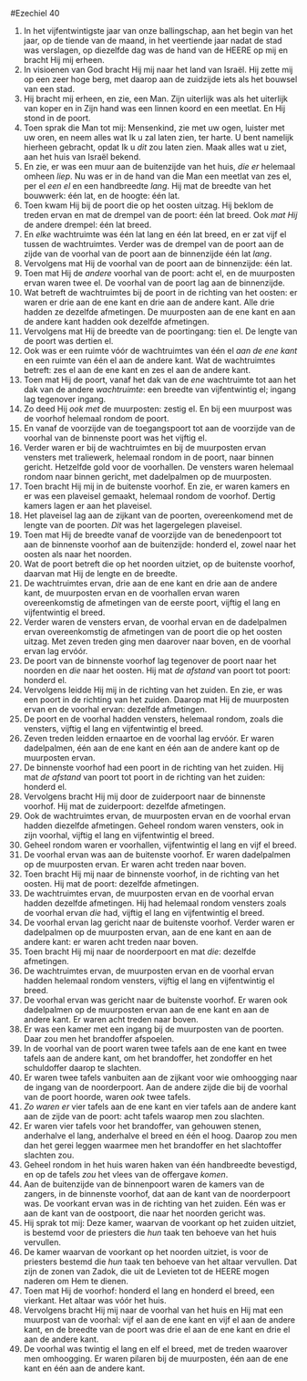 #Ezechiel 40
1. In het vijfentwintigste jaar van onze ballingschap, aan het begin van het jaar, op de tiende van de maand, in het veertiende jaar nadat de stad was verslagen, op diezelfde dag was de hand van de HEERE op mij en bracht Hij mij erheen.
2. In visioenen van God bracht Hij mij naar het land van Israël. Hij zette mij op een zeer hoge berg, met daarop aan de zuidzijde iets als het bouwsel van een stad.
3. Hij bracht mij erheen, en zie, een Man. Zijn uiterlijk was als het uiterlijk van koper en in Zijn hand was een linnen koord en een meetlat. En Hij stond in de poort.
4. Toen sprak die Man tot mij: Mensenkind, zie met uw ogen, luister met uw oren, en neem alles wat Ik u zal laten zien, ter harte. U bent namelijk hierheen gebracht, opdat Ik u *dit* zou laten zien. Maak alles wat u ziet, aan het huis van Israël bekend.
5. En zie, er was een muur aan de buitenzijde van het huis, *die er* helemaal omheen *liep*. Nu was er in de hand van die Man een meetlat van zes el, per el *een el* en een handbreedte *lang*. Hij mat de breedte van het bouwwerk: één lat, en de hoogte: één lat.
6. Toen kwam Hij bij de poort die op het oosten uitzag. Hij beklom de treden ervan en mat de drempel van de poort: één lat breed. Ook *mat Hij* de andere drempel: één lat breed.
7. En *elke* wachtruimte was één lat lang en één lat breed, en er zat vijf el tussen de wachtruimtes. Verder was de drempel van de poort aan de zijde van de voorhal van de poort aan de binnenzijde één lat *lang*.
8. Vervolgens mat Hij de voorhal van de poort aan de binnenzijde: één lat.
9. Toen mat Hij de *andere* voorhal van de poort: acht el, en de muurposten ervan waren twee el. De voorhal van de poort lag aan de binnenzijde.
10. Wat betreft de wachtruimtes bij de poort in de richting van het oosten: er waren er drie aan de ene kant en drie aan de andere kant. Alle drie hadden ze dezelfde afmetingen. De muurposten aan de ene kant en aan de andere kant hadden ook dezelfde afmetingen.
11. Vervolgens mat Hij de breedte van de poortingang: tien el. De lengte van de poort was dertien el.
12. Ook was er een ruimte vóór de wachtruimtes van één el *aan de ene kant* en een ruimte van één el aan de andere kant. Wat de wachtruimtes betreft: zes el aan de ene kant en zes el aan de andere kant.
13. Toen mat Hij de poort, vanaf het dak van de *ene* wachtruimte tot aan het dak van de andere *wachtruimte*: een breedte van vijfentwintig el; ingang lag tegenover ingang.
14. Zo deed Hij *ook met* de muurposten: zestig el. En bij een muurpost was de voorhof helemaal rondom de poort.
15. En vanaf de voorzijde van de toegangspoort tot aan de voorzijde van de voorhal van de binnenste poort was het vijftig el.
16. Verder waren er bij de wachtruimtes en bij de muurposten ervan vensters met traliewerk, helemaal rondom in de poort, naar binnen gericht. Hetzelfde gold voor de voorhallen. De vensters waren helemaal rondom naar binnen gericht, met dadelpalmen op de muurposten.
17. Toen bracht Hij mij in de buitenste voorhof. En zie, er waren kamers en er was een plaveisel gemaakt, helemaal rondom de voorhof. Dertig kamers lagen er aan het plaveisel.
18. Het plaveisel lag aan de zijkant van de poorten, overeenkomend met de lengte van de poorten. *Dit* was het lagergelegen plaveisel.
19. Toen mat Hij de breedte vanaf de voorzijde van de benedenpoort tot aan de binnenste voorhof aan de buitenzijde: honderd el, zowel naar het oosten als naar het noorden.
20. Wat de poort betreft die op het noorden uitziet, op de buitenste voorhof, daarvan mat Hij de lengte en de breedte.
21. De wachtruimtes ervan, drie aan de ene kant en drie aan de andere kant, de muurposten ervan en de voorhallen ervan waren overeenkomstig de afmetingen van de eerste poort, vijftig el lang en vijfentwintig el breed.
22. Verder waren de vensters ervan, de voorhal ervan en de dadelpalmen ervan overeenkomstig de afmetingen van de poort die op het oosten uitzag. Met zeven treden ging men daarover naar boven, en de voorhal ervan lag ervóór.
23. De poort van de binnenste voorhof lag tegenover de poort naar het noorden en *die* naar het oosten. Hij mat *de afstand* van poort tot poort: honderd el.
24. Vervolgens leidde Hij mij in de richting van het zuiden. En zie, er was een poort in de richting van het zuiden. Daarop mat Hij de muurposten ervan en de voorhal ervan: dezelfde afmetingen.
25. De poort en de voorhal hadden vensters, helemaal rondom, zoals die vensters, vijftig el lang en vijfentwintig el breed.
26. Zeven treden leidden ernaartoe en de voorhal lag ervóór. Er waren dadelpalmen, één aan de ene kant en één aan de andere kant op de muurposten ervan.
27. De binnenste voorhof had een poort in de richting van het zuiden. Hij mat *de afstand* van poort tot poort in de richting van het zuiden: honderd el.
28. Vervolgens bracht Hij mij door de zuiderpoort naar de binnenste voorhof. Hij mat de zuiderpoort: dezelfde afmetingen.
29. Ook de wachtruimtes ervan, de muurposten ervan en de voorhal ervan hadden diezelfde afmetingen. Geheel rondom waren vensters, ook in zijn voorhal, vijftig el lang en vijfentwintig el breed.
30. Geheel rondom waren er voorhallen, vijfentwintig el lang en vijf el breed.
31. De voorhal ervan was aan de buitenste voorhof. Er waren dadelpalmen op de muurposten ervan. Er waren acht treden naar boven.
32. Toen bracht Hij mij naar de binnenste voorhof, in de richting van het oosten. Hij mat de poort: dezelfde afmetingen.
33. De wachtruimtes ervan, de muurposten ervan en de voorhal ervan hadden dezelfde afmetingen. Hij had helemaal rondom vensters zoals de voorhal ervan *die* had, vijftig el lang en vijfentwintig el breed.
34. De voorhal ervan lag gericht naar de buitenste voorhof. Verder waren er dadelpalmen op de muurposten ervan, aan de ene kant en aan de andere kant: er waren acht treden naar boven.
35. Toen bracht Hij mij naar de noorderpoort en mat *die*: dezelfde afmetingen.
36. De wachtruimtes ervan, de muurposten ervan en de voorhal ervan hadden helemaal rondom vensters, vijftig el lang en vijfentwintig el breed.
37. De voorhal ervan was gericht naar de buitenste voorhof. Er waren ook dadelpalmen op de muurposten ervan aan de ene kant en aan de andere kant. Er waren acht treden naar boven.
38. Er was een kamer met een ingang bij de muurposten van de poorten. Daar zou men het brandoffer afspoelen.
39. In de voorhal van de poort waren twee tafels aan de ene kant en twee tafels aan de andere kant, om het brandoffer, het zondoffer en het schuldoffer daarop te slachten.
40. Er waren twee tafels vanbuiten aan de zijkant voor wie omhoogging naar de ingang van de noorderpoort. Aan de andere zijde die bij de voorhal van de poort hoorde, waren *ook* twee tafels.
41. *Zo waren er* vier tafels aan de ene kant en vier tafels aan de andere kant aan de zijde van de poort: acht tafels waarop men zou slachten.
42. Er waren vier tafels voor het brandoffer, van gehouwen stenen, anderhalve el lang, anderhalve el breed en één el hoog. Daarop zou men dan het gerei leggen waarmee men het brandoffer en het slachtoffer slachten zou.
43. Geheel rondom in het huis waren haken van één handbreedte bevestigd, en op de tafels *zou* het vlees van de offergave *komen*.
44. Aan de buitenzijde van de binnenpoort waren de kamers van de zangers, in de binnenste voorhof, dat aan de kant van de noorderpoort was. De voorkant ervan was in de richting van het zuiden. Eén was er aan de kant van de oostpoort, die naar het noorden gericht was.
45. Hij sprak tot mij: Deze kamer, waarvan de voorkant op het zuiden uitziet, is bestemd voor de priesters die *hun* taak ten behoeve van het huis vervullen.
46. De kamer waarvan de voorkant op het noorden uitziet, is voor de priesters bestemd die *hun* taak ten behoeve van het altaar vervullen. Dat zijn de zonen van Zadok, die uit de Levieten tot de HEERE mogen naderen om Hem te dienen.
47. Toen mat Hij de voorhof: honderd el lang en honderd el breed, een vierkant. Het altaar was vóór het huis.
48. Vervolgens bracht Hij mij naar de voorhal van het huis en Hij mat een muurpost van de voorhal: vijf el aan de ene kant en vijf el aan de andere kant, en de breedte van de poort was drie el aan de ene kant en drie el aan de andere kant.
49. De voorhal was twintig el lang en elf el breed, met de treden waarover men omhoogging. Er waren pilaren bij de muurposten, één aan de ene kant en één aan de andere kant.
